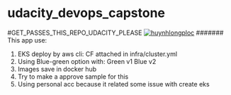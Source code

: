 # udacity_devops_capstone
#GET_PASSES_THIS_REPO_UDACITY_PLEASE
[![huynhlongploc](https://circleci.com/gh/LLHH2007/udacityCapstoneProject.svg?style=svg)](https://app.circleci.com/pipelines/github/LLHH2007/udacityCapstoneProject)
#######
This app use:
1. EKS deploy by aws cli: CF attached in infra/cluster.yml
2. Using Blue-green option
  with: Green v1
        Blue v2
3. Images save in docker hub
4. Try to make a approve sample for this
5. Using personal acc because it related some issue with create eks
